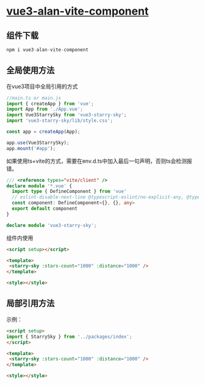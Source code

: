 # [vue3-alan-vite-component](https://www.npmjs.com/package/vue3-alan-vite-component)

## 组件下载

```js
npm i vue3-alan-vite-component
```

## 全局使用方法

在vue3项目中全局引用的方式

``` ts
//main.ts or main.js
import { createApp } from 'vue';
import App from './App.vue';
import Vue3StarrySky from 'vue3-starry-sky';
import 'vue3-starry-sky/lib/style.css';

const app = createApp(App);

app.use(Vue3StarrySky);
app.mount('#app');
```

如果使用ts+vite的方式，需要在env.d.ts中加入最后一句声明，否则ts会检测报错。

``` ts
/// <reference types="vite/client" />
declare module '*.vue' {
  import type { DefineComponent } from 'vue'
  // eslint-disable-next-line @typescript-eslint/no-explicit-any, @typescript-eslint/ban-types
  const component: DefineComponent<{}, {}, any>
  export default component
}

declare module 'vue3-starry-sky';
```

组件内使用

``` html
<script setup></script>

<template>
 <starry-sky :stars-count="1000" :distance="1000" />
</template>

<style></style>
```

## 局部引用方法

示例：

``` html
<script setup>
import { StarrySky } from '../packages/index';
</script>

<template>
 <starry-sky :stars-count="1000" :distance="1000" />
</template>

<style></style>
```

